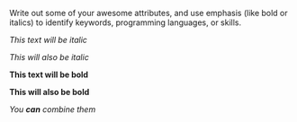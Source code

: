 Write out some of your awesome attributes, and use emphasis (like bold or italics) to identify keywords, programming languages, or skills. 

*This text will be italic*

_This will also be italic_



**This text will be bold**

__This will also be bold__



_You **can** combine them_
